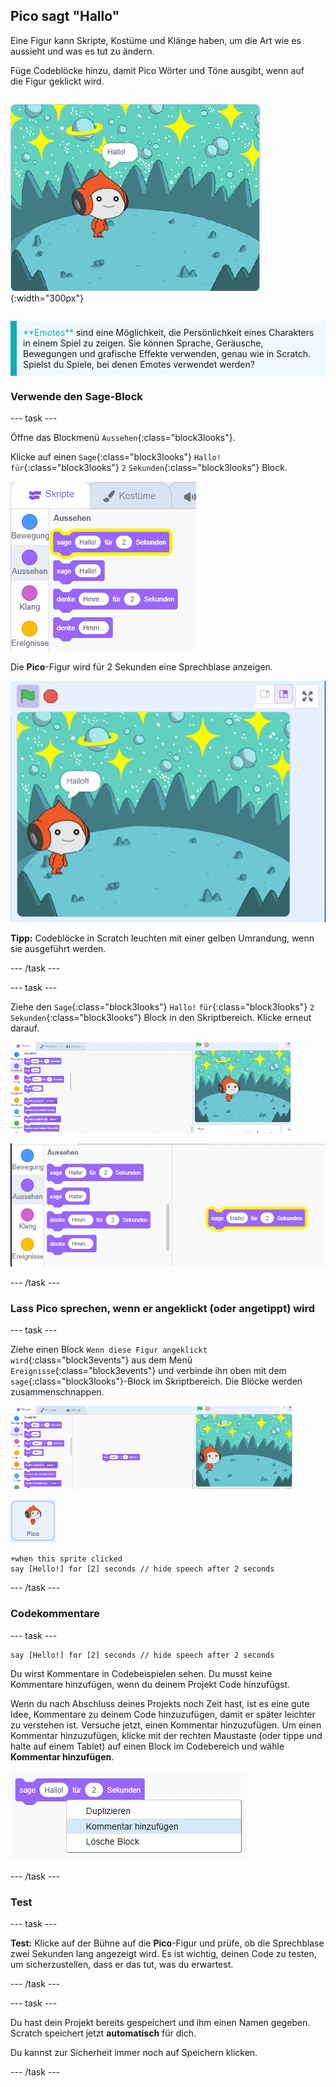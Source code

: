 ## Pico sagt "Hallo"

<div style="display: flex; flex-wrap: wrap">
<div style="flex-basis: 200px; flex-grow: 1; margin-right: 15px;">
Eine Figur kann Skripte, Kostüme und Klänge haben, um die Art wie es aussieht und was es tut zu ändern. 
  
Füge Codeblöcke hinzu, damit Pico Wörter und Töne ausgibt, wenn auf die Figur geklickt wird.
</div>
<div>

![Die Pico-Figur sagt: „Hello!“](images/pico-step2.png){:width="300px"}

</div>
</div>

<p style="border-left: solid; border-width:10px; border-color: #0faeb0; background-color: aliceblue; padding: 10px;">
<span style="color: #0faeb0">**Emotes**</span> sind eine Möglichkeit, die Persönlichkeit eines Charakters in einem Spiel zu zeigen. Sie können Sprache, Geräusche, Bewegungen und grafische Effekte verwenden, genau wie in Scratch. Spielst du Spiele, bei denen Emotes verwendet werden?
</p>

### Verwende den Sage-Block

--- task ---

Öffne das Blockmenü `Aussehen`{:class="block3looks"}.

Klicke auf einen `Sage`{:class="block3looks"} `Hallo!` `für`{:class="block3looks"} `2` `Sekunden`{:class="block3looks"} Block.

![Das „Sag Hallo!“! für 2 Sekunden leuchtender Block mit gelber Umrandung.](images/pico-say-hello-blocks-menu.png)

Die **Pico**-Figur wird für 2 Sekunden eine Sprechblase anzeigen.

![Die Pico-Figur mit "Hallo!" in einer Sprechblase.](images/pico-say-hello-stage.png)

**Tipp:** Codeblöcke in Scratch leuchten mit einer gelben Umrandung, wenn sie ausgeführt werden.

--- /task ---

--- task ---

Ziehe den `Sage`{:class="block3looks"} `Hallo!` `für`{:class="block3looks"} `2` `Sekunden`{:class="block3looks"} Block in den Skriptbereich. Klicke erneut darauf.

![Ziehe den „Say“-Block in den Skriptbereich und klicke darauf, um ihn auszuführen.](images/pico-drag-say.gif)

![Der „sage“-Block wurde in den Skriptbereich gezogen. Der Codeblock leuchtet mit gelber Umrandung.](images/pico-drag-say.png)

--- /task ---

### Lass Pico sprechen, wenn er angeklickt (oder angetippt) wird

--- task ---

Ziehe einen Block `Wenn diese Figur angeklickt wird`{:class="block3events"} aus dem Menü `Ereignisse`{:class="block3events"} und verbinde ihn oben mit dem `sage`{:class="block3looks"}-Block im Skriptbereich. Die Blöcke werden zusammenschnappen.

![Eine Animation des Zusammenschnappens der Blöcke. Wenn auf Pico geklickt wird, sag er zwei Sekunden lang "Hallo!".](images/pico-snap-together.gif)

![Die Pico-Figur.](images/pico-sprite.png)

```blocks3
+when this sprite clicked
say [Hello!] for [2] seconds // hide speech after 2 seconds
```

--- /task ---

### Codekommentare

--- task ---

```blocks3
say [Hello!] for [2] seconds // hide speech after 2 seconds
```
Du wirst Kommentare in Codebeispielen sehen. Du musst keine Kommentare hinzufügen, wenn du deinem Projekt Code hinzufügst.

Wenn du nach Abschluss deines Projekts noch Zeit hast, ist es eine gute Idee, Kommentare zu deinem Code hinzuzufügen, damit er später leichter zu verstehen ist. Versuche jetzt, einen Kommentar hinzuzufügen. Um einen Kommentar hinzuzufügen, klicke mit der rechten Maustaste (oder tippe und halte auf einem Tablet) auf einen Block im Codebereich und wähle **Kommentar hinzufügen**.

![Das Popup-Menü, das angezeigt wird, wenn du mit der rechten Maustaste auf einen Block klickst. „Kommentar hinzufügen“ ist ausgewählt.](images/add-comment.png)

--- /task ---

### Test

--- task ---

**Test:** Klicke auf der Bühne auf die **Pico**-Figur und prüfe, ob die Sprechblase zwei Sekunden lang angezeigt wird. Es ist wichtig, deinen Code zu testen, um sicherzustellen, dass er das tut, was du erwartest.

--- /task ---

--- task ---

Du hast dein Projekt bereits gespeichert und ihm einen Namen gegeben. Scratch speichert jetzt **automatisch** für dich.

Du kannst zur Sicherheit immer noch auf Speichern klicken.

--- /task ---
